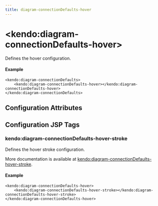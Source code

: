 ```yaml
---
title: diagram-connectionDefaults-hover
---
```


# \<kendo:diagram-connectionDefaults-hover\>

Defines the hover configuration.

#### Example
    <kendo:diagram-connectionDefaults>
        <kendo:diagram-connectionDefaults-hover></kendo:diagram-connectionDefaults-hover>
    </kendo:diagram-connectionDefaults>

## Configuration Attributes


##  Configuration JSP Tags

### kendo:diagram-connectionDefaults-hover-stroke

Defines the hover stroke configuration.

More documentation is available at [kendo:diagram-connectionDefaults-hover-stroke](/kendo-ui/api/wrappers/jsp/diagram/connectiondefaults-hover-stroke).

#### Example

    <kendo:diagram-connectionDefaults-hover>
        <kendo:diagram-connectionDefaults-hover-stroke></kendo:diagram-connectionDefaults-hover-stroke>
    </kendo:diagram-connectionDefaults-hover>


